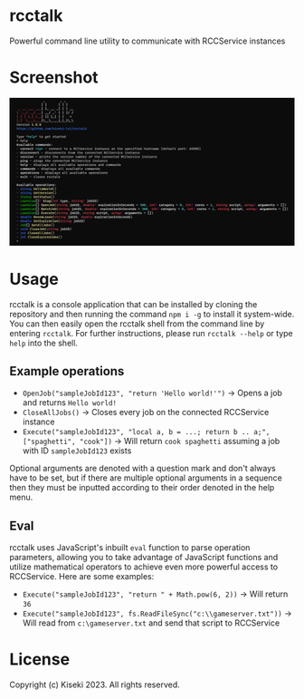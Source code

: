 # rcctalk
Powerful command line utility to communicate with RCCService instances

# Screenshot
![](https://github.com/kiseki-lol/rcctalk/raw/trunk/screenshot.png)

# Usage
rcctalk is a console application that can be installed by cloning the repository and then running the command `npm i -g` to install it system-wide. You can then easily open the rcctalk shell from the command line by entering `rcctalk`. For further instructions, please run `rcctalk --help` or type `help` into the shell.

## Example operations
- `OpenJob("sampleJobId123", "return 'Hello world!'")` -> Opens a job and returns `Hello world!`
- `CloseAllJobs()` -> Closes every job on the connected RCCService instance
- `Execute("sampleJobId123", "local a, b = ...; return b .. a;", ["spaghetti", "cook"])` -> Will return `cook spaghetti` assuming a job with ID `sampleJobId123` exists

Optional arguments are denoted with a question mark and don't always have to be set, but if there are multiple optional arguments in a sequence then they must be inputted according to their order denoted in the help menu.

## Eval
rcctalk uses JavaScript's inbuilt `eval` function to parse operation parameters, allowing you to take advantage of JavaScript functions and utilize mathematical operators to achieve even more powerful access to RCCService. Here are some examples:
- `Execute("sampleJobId123", "return " + Math.pow(6, 2))` -> Will return `36`
- `Execute("sampleJobId123", fs.ReadFileSync("c:\\gameserver.txt"))` -> Will read from `c:\gameserver.txt` and send that script to RCCService

# License
Copyright (c) Kiseki 2023. All rights reserved.
